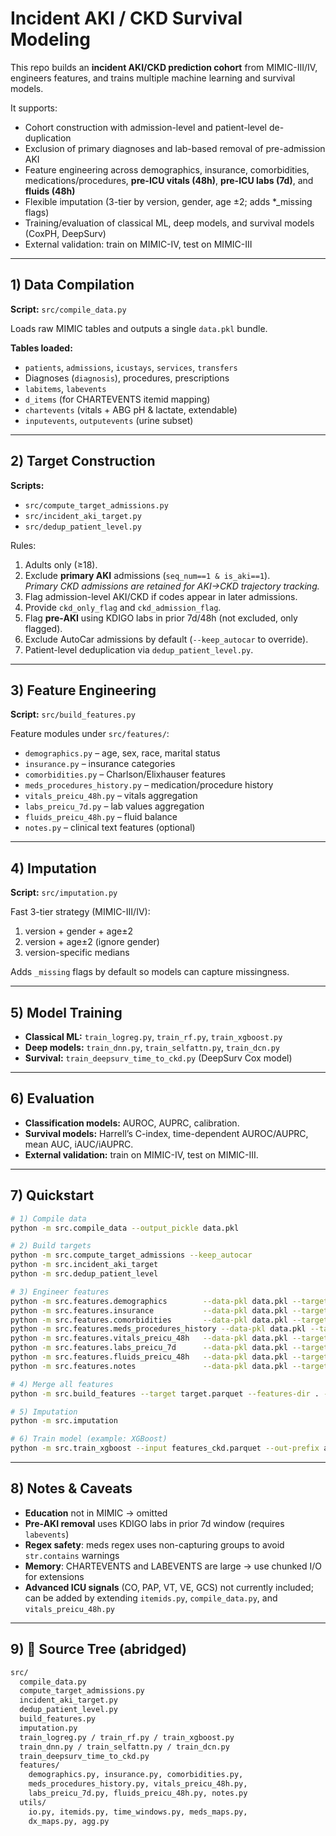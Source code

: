 # Incident AKI / CKD Survival Modeling

This repo builds an **incident AKI/CKD prediction cohort** from MIMIC-III/IV, engineers features, and trains multiple machine learning and survival models.  

It supports:  

* Cohort construction with admission-level and patient-level de-duplication  
* Exclusion of primary diagnoses and lab-based removal of pre-admission AKI  
* Feature engineering across demographics, insurance, comorbidities, medications/procedures, **pre-ICU vitals (48h)**, **pre-ICU labs (7d)**, and **fluids (48h)**  
* Flexible imputation (3-tier by version, gender, age ±2; adds *_missing flags)  
* Training/evaluation of classical ML, deep models, and survival models (CoxPH, DeepSurv)  
* External validation: train on MIMIC-IV, test on MIMIC-III  

---

## 1) Data Compilation

**Script:** `src/compile_data.py`  

Loads raw MIMIC tables and outputs a single `data.pkl` bundle.  

**Tables loaded:**
- `patients`, `admissions`, `icustays`, `services`, `transfers`  
- Diagnoses (`diagnosis`), procedures, prescriptions  
- `labitems`, `labevents`  
- `d_items` (for CHARTEVENTS itemid mapping)  
- `chartevents` (vitals + ABG pH & lactate, extendable)  
- `inputevents`, `outputevents` (urine subset)  

---

## 2) Target Construction

**Scripts:**  
- `src/compute_target_admissions.py`  
- `src/incident_aki_target.py`  
- `src/dedup_patient_level.py`  

Rules:  
1. Adults only (≥18).  
2. Exclude **primary AKI** admissions (`seq_num==1 & is_aki==1`).  
   *Primary CKD admissions are retained for AKI→CKD trajectory tracking.*  
3. Flag admission-level AKI/CKD if codes appear in later admissions.  
4. Provide `ckd_only_flag` and `ckd_admission_flag`.  
5. Flag **pre-AKI** using KDIGO labs in prior 7d/48h (not excluded, only flagged).  
6. Exclude AutoCar admissions by default (`--keep_autocar` to override).  
7. Patient-level deduplication via `dedup_patient_level.py`.  

---

## 3) Feature Engineering

**Script:** `src/build_features.py`  

Feature modules under `src/features/`:  

- `demographics.py` – age, sex, race, marital status  
- `insurance.py` – insurance categories  
- `comorbidities.py` – Charlson/Elixhauser features  
- `meds_procedures_history.py` – medication/procedure history  
- `vitals_preicu_48h.py` – vitals aggregation  
- `labs_preicu_7d.py` – lab values aggregation  
- `fluids_preicu_48h.py` – fluid balance  
- `notes.py` – clinical text features (optional)  

---

## 4) Imputation

**Script:** `src/imputation.py`  

Fast 3-tier strategy (MIMIC-III/IV):  
1. version + gender + age±2  
2. version + age±2 (ignore gender)  
3. version-specific medians  

Adds `_missing` flags by default so models can capture missingness.  

---

## 5) Model Training

- **Classical ML:** `train_logreg.py`, `train_rf.py`, `train_xgboost.py`  
- **Deep models:** `train_dnn.py`, `train_selfattn.py`, `train_dcn.py`  
- **Survival:** `train_deepsurv_time_to_ckd.py` (DeepSurv Cox model)  

---

## 6) Evaluation

- **Classification models:** AUROC, AUPRC, calibration.  
- **Survival models:** Harrell’s C-index, time-dependent AUROC/AUPRC, mean AUC, iAUC/iAUPRC.  
- **External validation:** train on MIMIC-IV, test on MIMIC-III.  

---

## 7) Quickstart

```bash
# 1) Compile data
python -m src.compile_data --output_pickle data.pkl

# 2) Build targets
python -m src.compute_target_admissions --keep_autocar
python -m src.incident_aki_target
python -m src.dedup_patient_level

# 3) Engineer features
python -m src.features.demographics        --data-pkl data.pkl --target target.parquet --outdir .
python -m src.features.insurance           --data-pkl data.pkl --target target.parquet --outdir .
python -m src.features.comorbidities       --data-pkl data.pkl --target target.parquet --outdir .
python -m src.features.meds_procedures_history --data-pkl data.pkl --target target.parquet --outdir .
python -m src.features.vitals_preicu_48h   --data-pkl data.pkl --target target.parquet --outdir .
python -m src.features.labs_preicu_7d      --data-pkl data.pkl --target target.parquet --outdir .
python -m src.features.fluids_preicu_48h   --data-pkl data.pkl --target target.parquet --outdir .
python -m src.features.notes               --data-pkl data.pkl --target target.parquet --outdir .

# 4) Merge all features
python -m src.build_features --target target.parquet --features-dir . --outdir ./features

# 5) Imputation
python -m src.imputation

# 6) Train model (example: XGBoost)
python -m src.train_xgboost --input features_ckd.parquet --out-prefix artifacts/xgb_ckd/xgb_ckd
```
---

## 8) Notes & Caveats

* **Education** not in MIMIC → omitted  
* **Pre-AKI removal** uses KDIGO labs in prior 7d window (requires `labevents`)  
* **Regex safety**: meds regex uses non-capturing groups to avoid `str.contains` warnings  
* **Memory**: CHARTEVENTS and LABEVENTS are large → use chunked I/O for extensions  
* **Advanced ICU signals** (CO, PAP, VT, VE, GCS) not currently included; can be added by extending `itemids.py`, `compile_data.py`, and `vitals_preicu_48h.py`  

---

## 9) 📂 Source Tree (abridged)
```bash
src/
  compile_data.py
  compute_target_admissions.py
  incident_aki_target.py
  dedup_patient_level.py
  build_features.py
  imputation.py
  train_logreg.py / train_rf.py / train_xgboost.py
  train_dnn.py / train_selfattn.py / train_dcn.py
  train_deepsurv_time_to_ckd.py
  features/
    demographics.py, insurance.py, comorbidities.py,
    meds_procedures_history.py, vitals_preicu_48h.py,
    labs_preicu_7d.py, fluids_preicu_48h.py, notes.py
  utils/
    io.py, itemids.py, time_windows.py, meds_maps.py,
    dx_maps.py, agg.py
```
